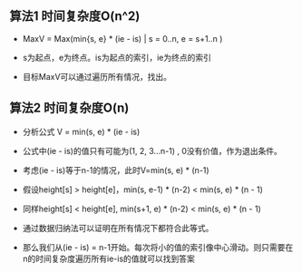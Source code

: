 ## 算法1 时间复杂度O(n^2)

- MaxV = Max(min{s, e} * (ie - is) | s = 0..n, e = s+1..n )

- s为起点，e为终点。is为起点的索引，ie为终点的索引

- 目标MaxV可以通过遍历所有情况，找出。

## 算法2 时间复杂度O(n)

- 分析公式 V = min(s, e) * (ie - is)

- 公式中(ie - is)的值只有可能为(1, 2, 3...n-1) , 0没有价值，作为退出条件。

- 考虑(ie - is)等于n-1的情况，此时V=min(s, e) * (n-1)

- 假设height[s] > height[e]，min(s, e-1) * (n-2) < min(s, e) * (n - 1)

- 同样height[s] < height[e], min(s+1, e) * (n-2) < min(s, e) * (n - 1)

- 通过数据归纳法可以证明在所有情况下都符合此等式。

- 那么我们从(ie - is) = n-1开始。每次将小的值的索引像中心滑动。则只需要在n的时间复杂度遍历所有ie-is的值就可以找到答案
